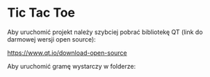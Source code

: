  # Tic Tac Toe

 Aby uruchomić projekt należy szybciej pobrać bibliotekę QT (link do darmowej wersji open source): 

 https://www.qt.io/download-open-source

Aby uruchomić gramę wystarczy w folderze: 
